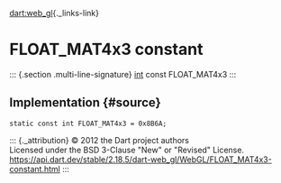 [dart:web\_gl](../../dart-web_gl/dart-web_gl-library){._links-link}

FLOAT\_MAT4x3 constant
======================

::: {.section .multi-line-signature}
[int](../../dart-core/int-class) const FLOAT\_MAT4x3
:::

Implementation {#source}
--------------

``` {.language-dart data-language="dart"}
static const int FLOAT_MAT4x3 = 0x8B6A;
```

::: {._attribution}
© 2012 the Dart project authors\
Licensed under the BSD 3-Clause \"New\" or \"Revised\" License.\
<https://api.dart.dev/stable/2.18.5/dart-web_gl/WebGL/FLOAT_MAT4x3-constant.html>
:::
